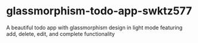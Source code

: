 # glassmorphism-todo-app-swktz577
A beautiful todo app with glassmorphism design in light mode featuring add, delete, edit, and complete functionality

